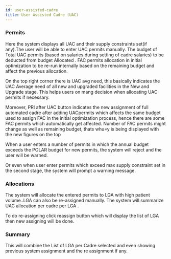 ```yaml
---
id: user-assisted-cadre
title: User Assisted Cadre (UAC)
---
```


### Permits
Here the system displays all UAC and their supply constraints set(if any).The user will be able to enter UAC permits manually. The budget of Total UAC permits (based on salaries during setting of cadre salaries) to be deducted from budget Allocated . FAC permits allocation in initial optimization to be re-run internally  based on the remaining budget and affect the previous allocation.

On the top right corner there is UAC avg need, this basically indicates the UAC  Average need of all new and upgraded facilities in the New and Upgrade stage. This helps users on mang decision when allocating UAC permits if necessary.

Moreover, PRI after UAC button indicates the new assignment of full automated cadre after adding UACpermits which affects the same budget used to assign FAC in the initial optimization process, hence there are some FAC permits which automatically get affected. Number of FAC permits might change as well as remaining budget, thats whu=y is being displayed with the new figures on the top

When a user enters a number of permits in which the annual budget exceeds the POLAR budget for new permits, the system will reject and the user will be warned.

Or even when user enter permits which exceed max supply constraint set in the second stage, the system will prompt a warning message.

### Allocations
The system will allocate the entered permits to LGA with high patient volume..LGA can also be re-assigned manually. The system will summarize UAC allocation per cadre per LGA .

To do re-assigning  click reassign button which will display the list of LGA then new assigning will be done. 

### Summary
This will combine the List of LGA per Cadre selected and even showing previous system assignment and the re assignment if any.

